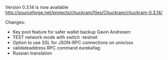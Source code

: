 Version 0.3.14 is now available
http://sourceforge.net/projects/chuckram/files/Chuckram/chuckram-0.3.14/

Changes:
* Key pool feature for safer wallet backup
Gavin Andresen:
* TEST network mode with switch -testnet
* Option to use SSL for JSON-RPC connections on unix/osx
* validateaddress RPC command
eurekafag:
* Russian translation
